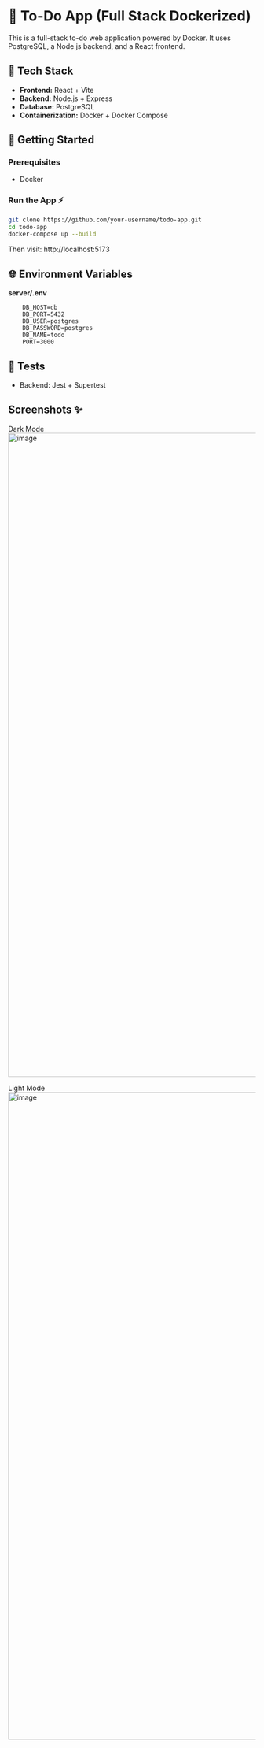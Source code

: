 # 📝 To-Do App (Full Stack Dockerized)

This is a full-stack to-do web application powered by Docker. It uses PostgreSQL, a Node.js backend, and a React frontend.

## 🔧 Tech Stack
- **Frontend:** React + Vite
- **Backend:** Node.js + Express
- **Database:** PostgreSQL
- **Containerization:** Docker + Docker Compose

## 🚀 Getting Started
### Prerequisites
- Docker

### Run the App ⚡
```bash
git clone https://github.com/your-username/todo-app.git
cd todo-app
docker-compose up --build
```

Then visit: http://localhost:5173

## 🌐 Environment Variables
**server/.env**
```
    DB_HOST=db
    DB_PORT=5432
    DB_USER=postgres
    DB_PASSWORD=postgres
    DB_NAME=todo
    PORT=3000
```

## 🧪 Tests
- Backend: Jest + Supertest

## Screenshots ✨
Dark Mode
<img width="2554" height="1308" alt="image" src="https://github.com/user-attachments/assets/6746c295-9b0f-49a6-ae9d-e622c42dfd3a" />

Light Mode
<img width="2552" height="1315" alt="image" src="https://github.com/user-attachments/assets/a797ca04-f659-41cb-9ea4-acdec500c864" />

